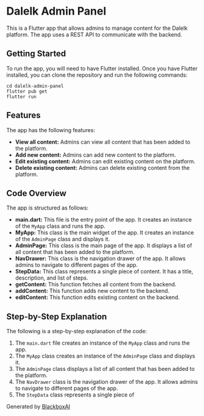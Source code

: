  # Dalelk Admin Panel

This is a Flutter app that allows admins to manage content for the Dalelk platform. The app uses a REST API to communicate with the backend.

## Getting Started

To run the app, you will need to have Flutter installed. Once you have Flutter installed, you can clone the repository and run the following commands:

```
cd dalelk-admin-panel
flutter pub get
flutter run
```

## Features

The app has the following features:

* **View all content:** Admins can view all content that has been added to the platform.
* **Add new content:** Admins can add new content to the platform.
* **Edit existing content:** Admins can edit existing content on the platform.
* **Delete existing content:** Admins can delete existing content from the platform.

## Code Overview

The app is structured as follows:

* **main.dart:** This file is the entry point of the app. It creates an instance of the `MyApp` class and runs the app.
* **MyApp:** This class is the main widget of the app. It creates an instance of the `AdminPage` class and displays it.
* **AdminPage:** This class is the main page of the app. It displays a list of all content that has been added to the platform.
* **NavDrawer:** This class is the navigation drawer of the app. It allows admins to navigate to different pages of the app.
* **StepData:** This class represents a single piece of content. It has a title, description, and list of steps.
* **getContent:** This function fetches all content from the backend.
* **addContent:** This function adds new content to the backend.
* **editContent:** This function edits existing content on the backend.

## Step-by-Step Explanation

The following is a step-by-step explanation of the code:

1. The `main.dart` file creates an instance of the `MyApp` class and runs the app.
2. The `MyApp` class creates an instance of the `AdminPage` class and displays it.
3. The `AdminPage` class displays a list of all content that has been added to the platform.
4. The `NavDrawer` class is the navigation drawer of the app. It allows admins to navigate to different pages of the app.
5. The `StepData` class represents a single piece of

Generated by [BlackboxAI](https://www.blackbox.ai)